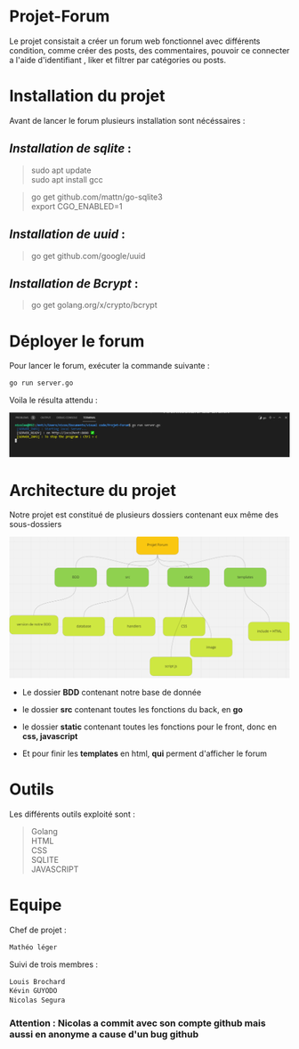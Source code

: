 # Projet-Forum

Le projet consistait a créer un forum web fonctionnel avec différents condition, comme créer des posts, des commentaires, pouvoir ce connecter a l'aide d'identifiant , liker et filtrer par catégories ou posts.

# Installation du projet

Avant de lancer le forum plusieurs installation sont nécéssaires :

## _Installation de sqlite_ :  
> sudo apt update  
sudo apt install gcc

> go get github.com/mattn/go-sqlite3  
export CGO_ENABLED=1

## _Installation de uuid_ :
> go get github.com/google/uuid

## _Installation de Bcrypt_ :
> go get golang.org/x/crypto/bcrypt

# Déployer le forum

Pour lancer le forum, exécuter la commande suivante :
```bash 
go run server.go
```

Voila le résulta attendu :  

![](./static/img/lancementserv.PNG)


# Architecture du projet

Notre projet est constitué de plusieurs dossiers contenant eux même des sous-dossiers

![](./static/img/archi.PNG)

* Le dossier **BDD** contenant notre base de donnée

* le dossier **src** contenant toutes les fonctions du back, en **go**

*  le dossier **static**  contenant toutes les fonctions pour le front, donc en **css, javascript**

* Et pour finir les **templates** en html,  **qui** perment d'afficher le forum 

# Outils 

Les différents outils exploité sont :

> Golang  
HTML  
CSS  
SQLITE  
JAVASCRIPT


# Equipe

Chef de projet :

```bash
Mathéo léger
```

Suivi de trois membres :

```bash
Louis Brochard  
Kévin GUYODO
Nicolas Segura
```

### Attention : Nicolas a commit avec son compte github mais aussi en anonyme a cause d'un bug github

